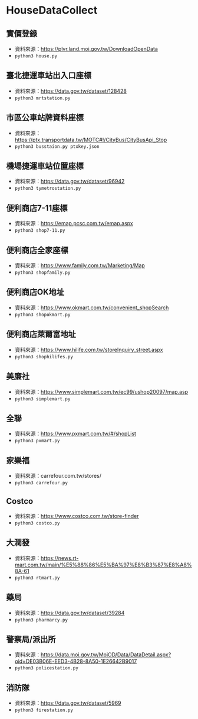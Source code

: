 # HouseDataCollect

## 實價登錄
- 資料來源：https://plvr.land.moi.gov.tw/DownloadOpenData
- `python3 house.py`


## 臺北捷運車站出入口座標
- 資料來源：https://data.gov.tw/dataset/128428
- `python3 mrtstation.py`


## 市區公車站牌資料座標
- 資料來源：https://ptx.transportdata.tw/MOTC#!/CityBus/CityBusApi_Stop
- `python3 busstaion.py ptxkey.json`



## 機場捷運車站位置座標
- 資料來源：https://data.gov.tw/dataset/96942
- `python3 tymetrostation.py`

## 便利商店7-11座標
- 資料來源：https://emap.pcsc.com.tw/emap.aspx
- `python3 shop7-11.py`

## 便利商店全家座標
- 資料來源：https://www.family.com.tw/Marketing/Map
- `python3 shopfamily.py`

## 便利商店OK地址
- 資料來源：https://www.okmart.com.tw/convenient_shopSearch
- `python3 shopokmart.py`

## 便利商店萊爾富地址
- 資料來源：https://www.hilife.com.tw/storeInquiry_street.aspx
- `python3 shophilifes.py`

## 美廉社
- 資料來源：https://www.simplemart.com.tw/ec99/ushop20097/map.asp
- `python3 simplemart.py`

## 全聯
- 資料來源：https://www.pxmart.com.tw/#/shopList
- `python3 pxmart.py`

## 家樂福
- 資料來源：carrefour.com.tw/stores/
- `python3 carrefour.py`

## Costco
- 資料來源：https://www.costco.com.tw/store-finder
- `python3 costco.py`


## 大潤發
- 資料來源：https://news.rt-mart.com.tw/main/%E5%88%86%E5%BA%97%E8%B3%87%E8%A8%8A-61
- `python3 rtmart.py`

## 藥局
- 資料來源：https://data.gov.tw/dataset/39284
- `python3 pharmarcy.py`


## 警察局/派出所
- 資料來源：https://data.moi.gov.tw/MoiOD/Data/DataDetail.aspx?oid=DE03B06E-EED3-4B28-8A50-1E26642B9017
- `python3 policestation.py`


## 消防隊
- 資料來源：https://data.gov.tw/dataset/5969
- `python3 firestation.py`